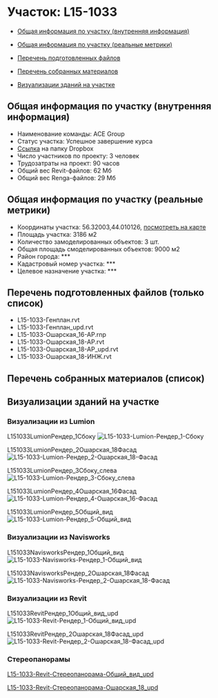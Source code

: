 # Участок: L15-1033

* [Общая информация по участку (внутренняя информация)](#Chapter1)

* [Общая информация по участку (реальные метрики)](#Chapter2)

* [Перечень подготовленных файлов](#Chapter3)

* [Перечень собранных материалов](#Chapter4)

* [Визуализации зданий на участке](#Chapter5)

## <a id="Chapter1"></a> Общая информация по участку (внутренняя информация)
+ Наименование команды: ACE Group
+ Статус участка: Успешное завершение курса
+ [Ссылка](https://www.dropbox.com/sh/wvvgv1nw1iqred9/AABbLGhPBEMd67sg_PICqd1ta/L15_1033?dl=0) на папку Dropbox
+ Число участников по проекту: 3 человек
+ Трудозатраты на проект: 90 часов
+ Общий вес Revit-файлов: 62 Мб
+ Общий вес Renga-файлов: 29 Мб
## <a id="Chapter2"></a> Общая информация по участку (реальные метрики)
+ Координаты участка: 56.32003,44.010126, [посмотреть на карте](https://yandex.ru/maps/47/nizhny-novgorod/?ll=44.010126%2C56.32003&z=19)
+ Площадь участка: 3186 м2
+ Количество замоделированных объектов: 3 шт.
+ Общая площадь смоделированных объектов: 9000 м2
+ Район города: *** 
+ Кадастровый номер участка: *** 
+ Целевое назначение участка: *** 
## <a id="Chapter3"></a> Перечень подготовленных файлов (только список)
+ L15-1033-Генплан.rvt
+ L15-1033-Генплан_upd.rvt
+ L15-1033-Ошарская_16-АР.rnp
+ L15-1033-Ошарская_18-АР.rvt
+ L15-1033-Ошарская_18-АР_upd.rvt
+ L15-1033-Ошарская_18-ИНЖ.rvt
## <a id="Chapter4"></a> Перечень собранных материалов (список)
## <a id="Chapter5"></a> Визуализации зданий на участке
### Визуализации из Lumion
L151033LumionРендер_1Сбоку
![L15-1033-Lumion-Рендер_1-Сбоку](/Images/L15_1033/L15-1033-Lumion-Рендер_1-Сбоку_Compressed.jpg)

L151033LumionРендер_2Ошарская_18Фасад
![L15-1033-Lumion-Рендер_2-Ошарская_18-Фасад](/Images/L15_1033/L15-1033-Lumion-Рендер_2-Ошарская_18-Фасад_Compressed.jpg)

L151033LumionРендер_3Сбоку_слева
![L15-1033-Lumion-Рендер_3-Сбоку_слева](/Images/L15_1033/L15-1033-Lumion-Рендер_3-Сбоку_слева_Compressed.jpg)

L151033LumionРендер_4Ошарская_16Фасад
![L15-1033-Lumion-Рендер_4-Ошарская_16-Фасад](/Images/L15_1033/L15-1033-Lumion-Рендер_4-Ошарская_16-Фасад_Compressed.jpg)

L151033LumionРендер_5Общий_вид
![L15-1033-Lumion-Рендер_5-Общий_вид](/Images/L15_1033/L15-1033-Lumion-Рендер_5-Общий_вид_Compressed.jpg)

### Визуализации из Navisworks
L151033NavisworksРендер_1Общий_вид
![L15-1033-Navisworks-Рендер_1-Общий_вид](/Images/L15_1033/L15-1033-Navisworks-Рендер_1-Общий_вид_Compressed.jpg)

L151033NavisworksРендер_2Ошарская_18Фасад
![L15-1033-Navisworks-Рендер_2-Ошарская_18-Фасад](/Images/L15_1033/L15-1033-Navisworks-Рендер_2-Ошарская_18-Фасад_Compressed.jpg)

### Визуализации из Revit
L151033RevitРендер_1Общий_вид_upd
![L15-1033-Revit-Рендер_1-Общий_вид_upd](/Images/L15_1033/L15-1033-Revit-Рендер_1-Общий_вид_upd_Compressed.jpg)

L151033RevitРендер_2Ошарская_18Фасад_upd
![L15-1033-Revit-Рендер_2-Ошарская_18-Фасад_upd](/Images/L15_1033/L15-1033-Revit-Рендер_2-Ошарская_18-Фасад_upd_Compressed.jpg)

### Стереопанорамы
[L15-1033-Revit-Стереопанорама-Общий_вид_upd](https://pano.autodesk.com/pano.html?url=jpgs/33b87de6-064a-4583-a0fd-f6d67c8e4943&version=2)

[L15-1033-Revit-Стереопанорама-Ошарская_18_upd](https://pano.autodesk.com/pano.html?url=jpgs/d5822d7f-5e8f-49a5-8625-d1ebe6e1dbc5&version=2)

